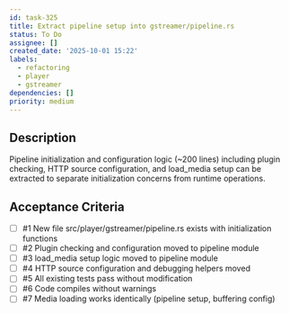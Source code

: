 ```yaml
---
id: task-325
title: Extract pipeline setup into gstreamer/pipeline.rs
status: To Do
assignee: []
created_date: '2025-10-01 15:22'
labels:
  - refactoring
  - player
  - gstreamer
dependencies: []
priority: medium
---
```


## Description

Pipeline initialization and configuration logic (~200 lines) including plugin checking, HTTP source configuration, and load_media setup can be extracted to separate initialization concerns from runtime operations.

## Acceptance Criteria
<!-- AC:BEGIN -->
- [ ] #1 New file src/player/gstreamer/pipeline.rs exists with initialization functions
- [ ] #2 Plugin checking and configuration moved to pipeline module
- [ ] #3 load_media setup logic moved to pipeline module
- [ ] #4 HTTP source configuration and debugging helpers moved
- [ ] #5 All existing tests pass without modification
- [ ] #6 Code compiles without warnings
- [ ] #7 Media loading works identically (pipeline setup, buffering config)
<!-- AC:END -->
